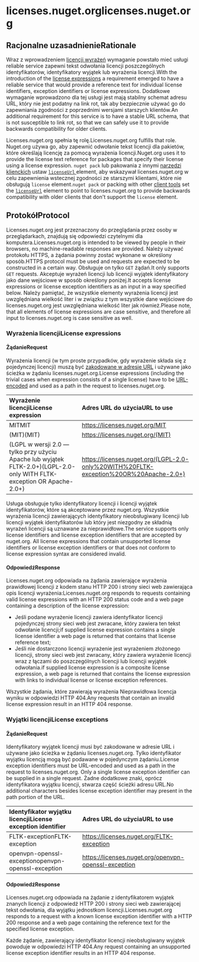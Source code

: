 # <a name="licensesnugetorg"></a><span data-ttu-id="5a422-101">licenses.nuget.org</span><span class="sxs-lookup"><span data-stu-id="5a422-101">licenses.nuget.org</span></span>

## <a name="rationale"></a><span data-ttu-id="5a422-102">Racjonalne uzasadnienie</span><span class="sxs-lookup"><span data-stu-id="5a422-102">Rationale</span></span>

<span data-ttu-id="5a422-103">Wraz z wprowadzeniem [licencji wyrażeń](nuspec.md#license) wymaganie powstało mieć usługi reliable service zapewni tekst odwołania licencji poszczególnych identyfikatorów, identyfikatory wyjątek lub wyrażenia licencji.</span><span class="sxs-lookup"><span data-stu-id="5a422-103">With the introduction of the [license expressions](nuspec.md#license) a requirement emerged to have a reliable service that would provide a reference text for individual license identifiers, exception identifiers or license expressions.</span></span>
<span data-ttu-id="5a422-104">Dodatkowe wymaganie wprowadzono dla tej usługi jest mają stabilny schemat adresu URL, który nie jest podatny na link rot, tak aby bezpiecznie używać go do zapewniania zgodności z poprzednimi wersjami starszych klientów.</span><span class="sxs-lookup"><span data-stu-id="5a422-104">An additional requirement for this service is to have a stable URL schema, that is not susceptible to link rot, so that we can safely use it to provide backwards compatibility for older clients.</span></span>

<span data-ttu-id="5a422-105">Licenses.nuget.org spełnia tę rolę.</span><span class="sxs-lookup"><span data-stu-id="5a422-105">Licenses.nuget.org fulfills that role.</span></span> <span data-ttu-id="5a422-106">Nuget.org używa go, aby zapewnić odwołanie tekst licencji dla pakietów, które określają licencję za pomocą wyrażenia licencji.</span><span class="sxs-lookup"><span data-stu-id="5a422-106">Nuget.org uses it to provide the license text reference for packages that specify their license using a license expression.</span></span> <span data-ttu-id="5a422-107">`nuget pack` lub pakowania z innymi [narzędzi klienckich](https://docs.microsoft.com/en-us/nuget/install-nuget-client-tools) ustaw [ `licenseUrl` ](nuspec.md#licenseurl) element, aby wskazywał licenses.nuget.org w celu zapewnienia wstecznej zgodności ze starszymi klientami, które nie obsługują `license` element.</span><span class="sxs-lookup"><span data-stu-id="5a422-107">`nuget pack` or packing with other [client tools](https://docs.microsoft.com/en-us/nuget/install-nuget-client-tools) set the [`licenseUrl`](nuspec.md#licenseurl) element to point to licenses.nuget.org to provide backwards compatibility with older clients that don't support the `license` element.</span></span>

## <a name="protocol"></a><span data-ttu-id="5a422-108">Protokół</span><span class="sxs-lookup"><span data-stu-id="5a422-108">Protocol</span></span>

<span data-ttu-id="5a422-109">Licenses.nuget.org jest przeznaczony do przeglądania przez osoby w przeglądarkach, znajdują się odpowiedzi czytelnymi dla komputera.</span><span class="sxs-lookup"><span data-stu-id="5a422-109">Licenses.nuget.org is intended to be viewed by people in their browsers, no machine-readable responses are provided.</span></span>
<span data-ttu-id="5a422-110">Należy używać protokołu HTTPS, a żądania powinny zostać wykonane w określony sposób.</span><span class="sxs-lookup"><span data-stu-id="5a422-110">HTTPS protocol must be used and requests are expected to be constructed in a certain way.</span></span> <span data-ttu-id="5a422-111">Obsługuje on tylko `GET` żądań.</span><span class="sxs-lookup"><span data-stu-id="5a422-111">It only supports `GET` requests.</span></span>
<span data-ttu-id="5a422-112">Akceptuje wyrażeń licencji lub licencji wyjątek identyfikatory jako dane wejściowe w sposób określony poniżej.</span><span class="sxs-lookup"><span data-stu-id="5a422-112">It accepts license expressions or license exception identifiers as an input in a way specified below.</span></span> <span data-ttu-id="5a422-113">Należy pamiętać, że wszystkie elementy wyrażenia licencji jest uwzględniana wielkość liter i w związku z tym wszystkie dane wejściowe do licenses.nuget.org jest uwzględniana wielkość liter jak również.</span><span class="sxs-lookup"><span data-stu-id="5a422-113">Please note, that all elements of license expressions are case sensitive, and therefore all input to licenses.nuget.org is case sensitive as well.</span></span>

### <a name="license-expressions"></a><span data-ttu-id="5a422-114">Wyrażenia licencji</span><span class="sxs-lookup"><span data-stu-id="5a422-114">License expressions</span></span>

#### <a name="request"></a><span data-ttu-id="5a422-115">Żądanie</span><span class="sxs-lookup"><span data-stu-id="5a422-115">Request</span></span>

<span data-ttu-id="5a422-116">Wyrażenia licencji (w tym proste przypadków, gdy wyrażenie składa się z pojedynczej licencji) muszą być [zakodowane w adresie URL](https://tools.ietf.org/html/rfc3986#section-2.1) i używane jako ścieżka w żądaniu licenses.nuget.org.</span><span class="sxs-lookup"><span data-stu-id="5a422-116">License expressions (including the trivial cases when expression consists of a single license) have to be [URL-encoded](https://tools.ietf.org/html/rfc3986#section-2.1) and used as a path in the request to licenses.nuget.org.</span></span>

| <span data-ttu-id="5a422-117">Wyrażenie licencji</span><span class="sxs-lookup"><span data-stu-id="5a422-117">License expression</span></span> | <span data-ttu-id="5a422-118">Adres URL do użycia</span><span class="sxs-lookup"><span data-stu-id="5a422-118">URL to use</span></span> |
|:---|:---|
<span data-ttu-id="5a422-119">MIT</span><span class="sxs-lookup"><span data-stu-id="5a422-119">MIT</span></span>                                                | https://licenses.nuget.org/MIT
<span data-ttu-id="5a422-120">(MIT)</span><span class="sxs-lookup"><span data-stu-id="5a422-120">(MIT)</span></span>                                              | https://licenses.nuget.org/(MIT)
<span data-ttu-id="5a422-121">(LGPL w wersji 2.0 — tylko przy użyciu Apache lub wyjątek FLTK-2.0+)</span><span class="sxs-lookup"><span data-stu-id="5a422-121">(LGPL-2.0-only WITH FLTK-exception OR Apache-2.0+)</span></span> | https://licenses.nuget.org/(LGPL-2.0-only%20WITH%20FLTK-exception%20OR%20Apache-2.0+)

<span data-ttu-id="5a422-122">Usługa obsługuje tylko identyfikatory licencji i licencji wyjątek identyfikatorów, które są akceptowane przez nuget.org. Wszystkie wyrażenia licencji zawierających identyfikatory nieobsługiwany licencji lub licencji wyjątek identyfikatorów lub który jest niezgodny ze składnią wyrażeń licencji są uznawane za nieprawidłowe.</span><span class="sxs-lookup"><span data-stu-id="5a422-122">The service supports only license identifiers and license exception identifiers that are accepted by nuget.org. All license expressions that contain unsupported license identifiers or license exception identifiers or that does not conform to license expression syntax are considered invalid.</span></span>

#### <a name="response"></a><span data-ttu-id="5a422-123">Odpowiedź</span><span class="sxs-lookup"><span data-stu-id="5a422-123">Response</span></span>

<span data-ttu-id="5a422-124">Licenses.nuget.org odpowiada na żądania zawierające wyrażenia prawidłowej licencji z kodem stanu HTTP 200 i strony sieci web zawierająca opis licencji wyrażenia:</span><span class="sxs-lookup"><span data-stu-id="5a422-124">Licenses.nuget.org responds to requests containing valid license expressions with an HTTP 200 status code and a web page containing a description of the license expression:</span></span>
* <span data-ttu-id="5a422-125">Jeśli podane wyrażenie licencji zawiera identyfikator licencji pojedynczej strony sieci web jest zwracane, który zawiera ten tekst odwołanie licencji;</span><span class="sxs-lookup"><span data-stu-id="5a422-125">if supplied license expression contains a single license identifier a web page is returned that contains that license reference text;</span></span>
* <span data-ttu-id="5a422-126">Jeśli nie dostarczono licencji wyrażenie jest wyrażeniem złożonego licencji, strony sieci web jest zwracany, który zawiera wyrażenie licencji wraz z łączami do poszczególnych licencji lub licencji wyjątek odwołania.</span><span class="sxs-lookup"><span data-stu-id="5a422-126">if supplied license expression is a composite license expression, a web page is returned that contains the license expression with links to individual license or license exception references.</span></span>

<span data-ttu-id="5a422-127">Wszystkie żądania, które zawierają wyrażenia Nieprawidłowa licencja wyniku w odpowiedzi HTTP 404.</span><span class="sxs-lookup"><span data-stu-id="5a422-127">Any requests that contain an invalid license expression result in an HTTP 404 response.</span></span>

### <a name="license-exceptions"></a><span data-ttu-id="5a422-128">Wyjątki licencji</span><span class="sxs-lookup"><span data-stu-id="5a422-128">License exceptions</span></span>

#### <a name="request"></a><span data-ttu-id="5a422-129">Żądanie</span><span class="sxs-lookup"><span data-stu-id="5a422-129">Request</span></span>

<span data-ttu-id="5a422-130">Identyfikatory wyjątek licencji musi być zakodowane w adresie URL i używane jako ścieżka w żądaniu licenses.nuget.org. Tylko identyfikator wyjątku licencją mogą być podawane w pojedynczym żądaniu.</span><span class="sxs-lookup"><span data-stu-id="5a422-130">License exception identifiers must be URL-encoded and used as a path in the request to licenses.nuget.org. Only a single license exception identifier can be supplied in a single request.</span></span> <span data-ttu-id="5a422-131">Żadne dodatkowe znaki, oprócz identyfikatora wyjątku licencji, stwarza część ścieżki adresu URL.</span><span class="sxs-lookup"><span data-stu-id="5a422-131">No additional characters besides license exception identifier may present in the path portion of the URL.</span></span>

| <span data-ttu-id="5a422-132">Identyfikator wyjątku licencji</span><span class="sxs-lookup"><span data-stu-id="5a422-132">License exception identifier</span></span> | <span data-ttu-id="5a422-133">Adres URL do użycia</span><span class="sxs-lookup"><span data-stu-id="5a422-133">URL to use</span></span> |
|:---|:---|
<span data-ttu-id="5a422-134">FLTK-exception</span><span class="sxs-lookup"><span data-stu-id="5a422-134">FLTK-exception</span></span>            | https://licenses.nuget.org/FLTK-exception
<span data-ttu-id="5a422-135">openvpn-openssl-exception</span><span class="sxs-lookup"><span data-stu-id="5a422-135">openvpn-openssl-exception</span></span> | https://licenses.nuget.org/openvpn-openssl-exception

#### <a name="response"></a><span data-ttu-id="5a422-136">Odpowiedź</span><span class="sxs-lookup"><span data-stu-id="5a422-136">Response</span></span>

<span data-ttu-id="5a422-137">Licenses.nuget.org odpowiada na żądanie z identyfikatorem wyjątek znanych licencji z odpowiedź HTTP 200 i strony sieci web zawierającej tekst odwołania, dla wyjątku jednostkom licencji.</span><span class="sxs-lookup"><span data-stu-id="5a422-137">Licenses.nuget.org responds to a request with a known license exception identifier with a HTTP 200 response and a web page containing the reference text for the specified license exception.</span></span>

<span data-ttu-id="5a422-138">Każde żądanie, zawierający identyfikator licencji nieobsługiwany wyjątek powoduje w odpowiedzi HTTP 404.</span><span class="sxs-lookup"><span data-stu-id="5a422-138">Any request containing an unsupported license exception identifier results in an HTTP 404 response.</span></span>